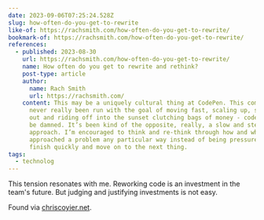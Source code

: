 ```yaml
---
date: 2023-09-06T07:25:24.528Z
slug: how-often-do-you-get-to-rewrite
like-of: https://rachsmith.com/how-often-do-you-get-to-rewrite/
bookmark-of: https://rachsmith.com/how-often-do-you-get-to-rewrite/
references:
  - published: 2023-08-30
    url: https://rachsmith.com/how-often-do-you-get-to-rewrite/
    name: How often do you get to rewrite and rethink?
    post-type: article
    author:
      name: Rach Smith
      url: https://rachsmith.com/
    content: This may be a uniquely cultural thing at CodePen. This company has
      never really been run with the goal of moving fast, scaling up, selling
      out and riding off into the sunset clutching bags of money - code quality
      be damned. It’s been kind of the opposite, really, a slow and steady
      approach. I’m encouraged to think and re-think through how and why I’ve
      approached a problem any particular way instead of being pressured to
      finish quickly and move on to the next thing.
tags:
  - technolog
---
```

This tension resonates with me. Reworking code is an investment in the team's future. But judging and justifying investments is not easy.

Found via [chriscoyier.net](https://chriscoyier.net/2023/09/05/rewrite-rethink/).
